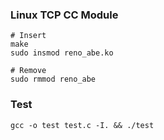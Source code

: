 ### Linux TCP CC Module

```
# Insert
make
sudo insmod reno_abe.ko

# Remove
sudo rmmod reno_abe
```

### Test

```
gcc -o test test.c -I. && ./test
```
